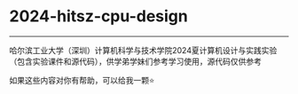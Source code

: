 # 2024-hitsz-cpu-design

---

哈尔滨工业大学（深圳）计算机科学与技术学院2024夏计算机设计与实践实验（包含实验课件和源代码），供学弟学妹们参考学习使用，源代码仅供参考

如果这些内容对你有帮助，可以给我一颗⭐
